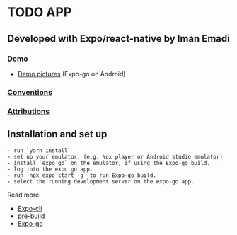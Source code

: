 # TODO APP

## Developed with Expo/react-native by Iman Emadi

### Demo

- [Demo pictures](./docs/demo/android.md) (Expo-go on Android)

### [Conventions](./docs/conventions.md)

### [Attributions](./docs/attributions.md)

## Installation and set up

    - run `yarn install`
    - set up your emulator. (e.g: Nox player or Android studio emulator)
    - install `expo go` on the emulator, if using the Expo-go build.
    - log into the expo go app.
    - run `npx expo start -g` to run Expo-go build.
    - select the running development server on the expo-go app.

Read more:

- [Expo-cli](https://docs.expo.dev/more/expo-cli/)
- [pre-build](https://docs.expo.dev/workflow/prebuild/)
- [Expo-go](https://docs.expo.dev/get-started/expo-go/)
